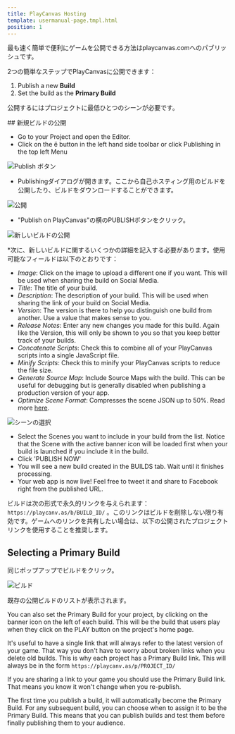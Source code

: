 ```yaml
---
title: PlayCanvas Hosting
template: usermanual-page.tmpl.html
position: 1
---
```


最も速く簡単で便利にゲームを公開できる方法はplaycanvas.comへのパブリッシュです。

2つの簡単なステップでPlayCanvasに公開できます：

1. Publish a new **Build**
2. Set the build as the **Primary Build**

公開するにはプロジェクトに最低ひとつのシーンが必要です。

## 新規ビルドの公開

* Go to your Project and open the Editor.
* Click on the <span class="pc-icon" style="font-size">&#57911;</span> button in the left hand side toolbar or click Publishing in the top left Menu

![Publish ボタン][1]

* Publishingダイアログが開きます。ここから自己ホスティング用のビルドを公開したり、ビルドをダウンロードすることができます。

![公開][2]

* "Publish on PlayCanvas"の横のPUBLISHボタンをクリック。

![新しいビルドの公開][3]

*次に、新しいビルドに関するいくつかの詳細を記入する必要があります。使用可能なフィールドは以下のとおりです：

  * *Image*: Click on the image to upload a different one if you want. This will be used when sharing the build on Social Media.
  * *Title*: The title of your build.
  * *Description*: The description of your build. This will be used when sharing the link of your build on Social Media.
  * *Version*: The version is there to help you distinguish one build from another. Use a value that makes sense to you.
  * *Release Notes*: Enter any new changes you made for this build. Again like the Version, this will only be shown to you so that you keep better track of your builds.
  * *Concatenate Scripts*: Check this to combine all of your PlayCanvas scripts into a single JavaScript file.
  * *Minify Scripts*: Check this to minify your PlayCanvas scripts to reduce the file size.
  * *Generate Source Map*: Include Source Maps with the build. This can be useful for debugging but is generally disabled when publishing a production version of your app.
  * *Optimize Scene Format*: Compresses the scene JSON up to 50%. Read more [here][6].

![シーンの選択][4]

* Select the Scenes you want to include in your build from the list. Notice that the Scene with the active banner icon will be loaded first when your build is launched if you include it in the build.
* Click 'PUBLISH NOW'
* You will see a new build created in the BUILDS tab. Wait until it finishes processing.
* Your web app is now live! Feel free to tweet it and share to Facebook right from the published URL.

ビルドは次の形式で永久的リンクを与えられます： `https://playcanv.as/b/BUILD_ID/` 。このリンクはビルドを削除しない限り有効です。ゲームへのリンクを共有したい場合は、以下の公開されたプロジェクトリンクを使用することを推奨します。

## Selecting a Primary Build

同じポップアップでビルドをクリック。

![ビルド][5]

既存の公開ビルドのリストが表示されます。

You can also set the Primary Build for your project, by clicking on the banner icon on the left of each build. This will be the build that users play when they click on the PLAY button on the project's home page.

It's useful to have a single link that will always refer to the latest version of your game. That way you don't have to worry about broken links when you delete old builds. This is why each project has a Primary Build link. This will always be in the form `https://playcanv.as/p/PROJECT_ID/`

<div class="alert alert-info">
If you are sharing a link to your game you should use the Primary Build link. That means you know it won't change when you re-publish.
</div>

The first time you publish a build, it will automatically become the Primary Build. For any subsequent build, you can choose when to assign it to be the Primary Build. This means that you can publish builds and test them before finally publishing them to your audience.

[1]: /images/user-manual/publishing/toolbar-publish.png
[2]: /images/user-manual/publishing/dialog-publish.png
[3]: /images/user-manual/publishing/dialog-publish-build.png
[4]: /images/user-manual/publishing/dialog-publish-build-scenes.png
[5]: /images/user-manual/publishing/dialog-builds.png
[6]: /user-manual/optimization/optimizing-scene-format

